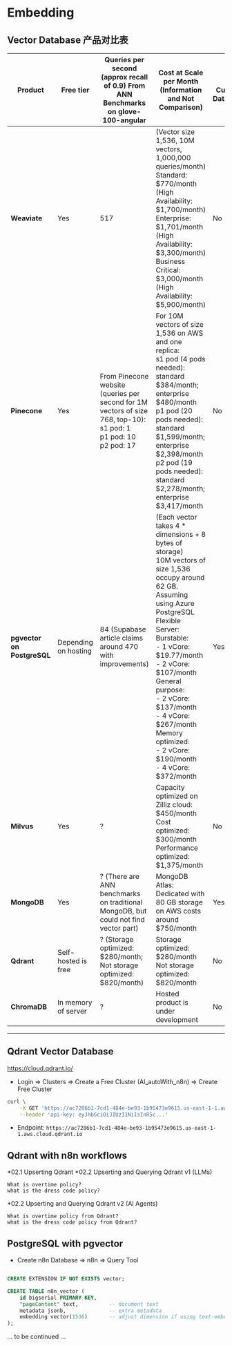 # Embedding

## Vector Database 产品对比表

| Product                    | Free tier            | Queries per second (approx recall of 0.9) From ANN Benchmarks on glove-100-angular                                      | Cost at Scale per Month (Information and Not Comparison)                                                                                                                                                                                                                                                                                                                         | Is Current Database | Self-Host | Managed in Cloud          | SOC-2                         | HIPAA                         | Open Source | Notes                                                               |
| -------------------------- | -------------------- | ----------------------------------------------------------------------------------------------------------------------- | -------------------------------------------------------------------------------------------------------------------------------------------------------------------------------------------------------------------------------------------------------------------------------------------------------------------------------------------------------------------------------- | ------------------- | --------- | ------------------------- | ----------------------------- | ----------------------------- | ----------- | ------------------------------------------------------------------- |
| **Weaviate**               | Yes                  | 517                                                                                                                     | (Vector size 1,536, 10M vectors, 1,000,000 queries/month)<br>Standard: \$770/month (High Availability: \$1,700/month)<br>Enterprise: \$1,701/month (High Availability: \$3,300/month)<br>Business Critical: \$3,000/month (High Availability: \$5,900/month)                                                                                                                     | No                  | Yes       | Yes                       | Can be (Depending on hosting) | Can be (Depending on hosting) | Yes         |                                                                     |
| **Pinecone**               | Yes                  | From Pinecone website (queries per second for 1M vectors of size 768, top-10):<br>s1 pod: 1<br>p1 pod: 10<br>p2 pod: 17 | For 10M vectors of size 1,536 on AWS and one replica:<br>s1 pod (4 pods needed): standard \$384/month; enterprise \$480/month<br>p1 pod (20 pods needed): standard \$1,599/month; enterprise \$2,398/month<br>p2 pod (19 pods needed): standard \$2,278/month; enterprise \$3,417/month                                                                                          | No                  | No        | Yes                       | Yes                           | No                            | No          |                                                                     |
| **pgvector on PostgreSQL** | Depending on hosting | 84 (Supabase article claims around 470 with improvements)                                                               | (Each vector takes 4 \* dimensions + 8 bytes of storage)<br>10M vectors of size 1,536 occupy around 62 GB. Assuming using Azure PostgreSQL Flexible Server:<br>Burstable:<br>- 1 vCore: \$19.77/month<br>- 2 vCore: \$107/month<br>General purpose:<br>- 2 vCore: \$137/month<br>- 4 vCore: \$267/month<br>Memory optimized:<br>- 2 vCore: \$190/month<br>- 4 vCore: \$372/month | Yes                 | Yes       | Yes (various vendors)     | Can be (Depending on hosting) | Can be (Depending on hosting) | Yes         | Improvements to pgvector can improve pgvector’s requests per second |
| **Milvus**                 | Yes                  | ?                                                                                                                       | Capacity optimized on Zilliz cloud: \$450/month<br>Cost optimized: \$300/month<br>Performance optimized: \$1,375/month                                                                                                                                                                                                                                                           | No                  | Yes       | Yes                       | ? (Depending on hosting?)     | ? (Depending on hosting?)     | Yes         |                                                                     |
| **MongoDB**                | Yes                  | ? (There are ANN benchmarks on traditional MongoDB, but could not find vector part)                                     | MongoDB Atlas: Dedicated with 80 GB storage on AWS costs around \$750/month                                                                                                                                                                                                                                                                                                      | Yes                 | Yes       | Yes                       | Yes                           | Yes                           | Yes         | The vector search is new and not much tested yet                    |
| **Qdrant**                 | Self-hosted is free  | ? (Storage optimized: \$280/month; Not storage optimized: \$820/month)                                                  | Storage optimized: \$280/month<br>Not storage optimized: \$820/month                                                                                                                                                                                                                                                                                                             | No                  | Yes       | Yes                       | ? (Depending on hosting?)     | ? (Depending on hosting?)     | Yes         |                                                                     |
| **ChromaDB**               | In memory of server  | ?                                                                                                                       | Hosted product is under development                                                                                                                                                                                                                                                                                                                                              | No                  | Not Yet   | ? (Depending on hosting?) | ? (Depending on hosting?)     | ? (Depending on hosting?)     | Yes         |                                                                     |

---

## Qdrant Vector Database

<https://cloud.qdrant.io/>

* Login => Clusters => Create a Free Cluster (AI_autoWith_n8n) => Create Free Cluster

```bash
curl \
    -X GET 'https://ac7286b1-7cd1-484e-be93-1b95473e9615.us-east-1-1.aws.cloud.qdrant.io:6333' \
    --header 'api-key: eyJhbGciOiJIUzI1NiIsInR5c...'
```

* Endpoint: `https://ac7286b1-7cd1-484e-be93-1b95473e9615.us-east-1-1.aws.cloud.qdrant.io`

## Qdrant with n8n workflows

*02.1 Upserting Qdrant
*02.2 Upserting and Querying Qdrant v1 (LLMs)

```chat
What is overtime policy?
what is the dress code policy?
```

*02.2 Upserting and Querying Qdrant v2 (AI Agents)

```chat
What is overtime policy from Qdrant?
what is the dress code policy from Qdrant?
```

## PostgreSQL with pgvector

* Create n8n Database => n8n => Query Tool

```sql

CREATE EXTENSION IF NOT EXISTS vector;

CREATE TABLE n8n_vector (
    id bigserial PRIMARY KEY,
    "pageContent" text,          -- document text
    metadata jsonb,              -- extra metadata
    embedding vector(1536)       -- adjust dimension if using text-embedding-3-large (3072)
);
```

... to be continued ...
